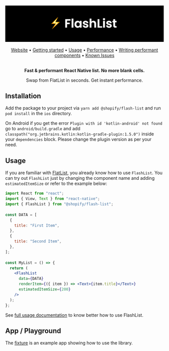 [![Build status](./FlashList.png)](https://buildkite.com/shopify/flash-list)

<div align="center">
  <a href="https://shopify.github.io/flash-list/">Website</a> •
  <a href="https://shopify.github.io/flash-list/docs/">Getting started</a> •
  <a href="https://shopify.github.io/flash-list/docs/usage">Usage</a> •
  <a href="https://shopify.github.io/flash-list/docs/performance-troubleshooting">Performance</a> •
  <a href="https://shopify.github.io/flash-list/performant-components">Writing performant components</a> •
  <a href="https://shopify.github.io/flash-list/docs/known-issues">Known Issues</a>
<br><br>

**Fast & performant React Native list. No more blank cells.**

Swap from FlatList in seconds. Get instant performance.

</div>

## Installation

Add the package to your project via `yarn add @shopify/flash-list` and run `pod install` in the `ios` directory.

On Android if you get the error `Plugin with id 'kotlin-android' not found` go to `android/build.gradle` and add `classpath("org.jetbrains.kotlin:kotlin-gradle-plugin:1.5.0")` inside your `dependencies` block. Please change the plugin version as per your need.

## Usage

If you are familiar with [FlatList](https://reactnative.dev/docs/flatlist), you already know how to use `FlashList`. You can try out `FlashList` just by changing the component name and adding `estimatedItemSize` or refer to the example below:

```jsx
import React from "react";
import { View, Text } from "react-native";
import { FlashList } from "@shopify/flash-list";

const DATA = [
  {
    title: "First Item",
  },
  {
    title: "Second Item",
  },
];

const MyList = () => {
  return (
    <FlashList
      data={DATA}
      renderItem={({ item }) => <Text>{item.title}</Text>}
      estimatedItemSize={200}
    />
  );
};
```

See [full usage documentation](https://shopify.github.io/flash-list/docs/usage) to know better how to use FlashList.

## App / Playground

The [fixture](https://github.com/Shopify/flash-list/tree/main/fixture) is an example app showing how to use the library.
